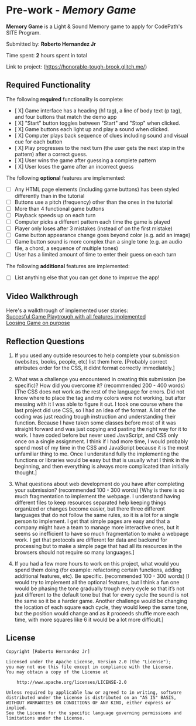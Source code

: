 # Pre-work - *Memory Game*

**Memory Game** is a Light & Sound Memory game to apply for CodePath's SITE Program. 

Submitted by: **Roberto Hernandez Jr**

Time spent: **2** hours spent in total

Link to project: (https://honorable-tough-brook.glitch.me/)

## Required Functionality

The following **required** functionality is complete:

* [ X] Game interface has a heading (h1 tag), a line of body text (p tag), and four buttons that match the demo app
* [ X] "Start" button toggles between "Start" and "Stop" when clicked. 
* [ X] Game buttons each light up and play a sound when clicked. 
* [ X] Computer plays back sequence of clues including sound and visual cue for each button
* [ X] Play progresses to the next turn (the user gets the next step in the pattern) after a correct guess. 
* [ X] User wins the game after guessing a complete pattern
* [ X] User loses the game after an incorrect guess

The following **optional** features are implemented:

* [ ] Any HTML page elements (including game buttons) has been styled differently than in the tutorial
* [ ] Buttons use a pitch (frequency) other than the ones in the tutorial
* [ ] More than 4 functional game buttons
* [ ] Playback speeds up on each turn
* [ ] Computer picks a different pattern each time the game is played
* [ ] Player only loses after 3 mistakes (instead of on the first mistake)
* [ ] Game button appearance change goes beyond color (e.g. add an image)
* [ ] Game button sound is more complex than a single tone (e.g. an audio file, a chord, a sequence of multiple tones)
* [ ] User has a limited amount of time to enter their guess on each turn

The following **additional** features are implemented:

- [ ] List anything else that you can get done to improve the app!

## Video Walkthrough

Here's a walkthrough of implemented user stories: \
[Succesful Game Playtrough with all features implemented](https://i.imgur.com/t5BEyz5.gif) \
[Loosing Game on purpose](https://i.imgur.com/TQQGSeZ.gif)


## Reflection Questions
1. If you used any outside resources to help complete your submission (websites, books, people, etc) list them here. 
[Probably correct attributes order for the CSS, it didnt format correctly immediately.]

2. What was a challenge you encountered in creating this submission (be specific)? How did you overcome it? (recommended 200 - 400 words) 
[The CSS does not work as the rest of the language for errors. Did not know where to place the tag and my colors were not working, but after messing with it I was able to figure it out. I took one course where the last project did use CSS, so I had an idea of the format. A lot of the coding was just reading trough instruction and understanding their function. Because I have taken some classes before most of it was straight forward and was just copying and pasting the right way for it to work. I have coded before but never used JavaScript, and CSS only once on a single assignment. I think if I had more time, I would probably spend most of my time in the CSS and JavaScript because it is the most unfamiliar thing to me. Once I understand fully the implementing the functions or libraries would be easy but that is usually what I think in the beginning, and then everything is always more complicated than initially thought.]

3. What questions about web development do you have after completing your submission? (recommended 100 - 300 words) 
[Why is there is so much fragmentation to implement the webpage. I understand having different files to keep resources separated help keeping things organized or changes become easier, but there three different languages that do not follow the same rules, so it is a lot for a single person to implement. I get that simple pages are easy and that a company might have a team to manage more interactive ones, but it seems so inefficient to have so much fragmentation to make a webpage work. I get that protocols are different for data and backend for processing but to make a simple page that had all its resources in the browsers should not require so many languages.]

4. If you had a few more hours to work on this project, what would you spend them doing (for example: refactoring certain functions, adding additional features, etc). Be specific. (recommended 100 - 300 words) 
[I would try to implement all the optional features, but I think a fun one would be phasing the tone gradually trough every cycle so that it’s not just different to the default tone but that for every cycle the sound is not the same so it be a harder game.  Another challenge would be changing the location of each square each cycle, they would keep the same tone, but the position would change and as it proceeds shuffle more each time, with more squares like 6 it would be a lot more difficult.]



## License

    Copyright [Roberto Hernandez Jr]

    Licensed under the Apache License, Version 2.0 (the "License");
    you may not use this file except in compliance with the License.
    You may obtain a copy of the License at

        http://www.apache.org/licenses/LICENSE-2.0

    Unless required by applicable law or agreed to in writing, software
    distributed under the License is distributed on an "AS IS" BASIS,
    WITHOUT WARRANTIES OR CONDITIONS OF ANY KIND, either express or implied.
    See the License for the specific language governing permissions and
    limitations under the License.
